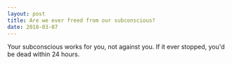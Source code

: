 ```yaml
---
layout: post
title: Are we ever freed from our subconscious?
date: 2018-03-07
---
```


<p>Your subconscious works for you, not against you. If it ever stopped, you'd be dead within 24 hours.</p>
